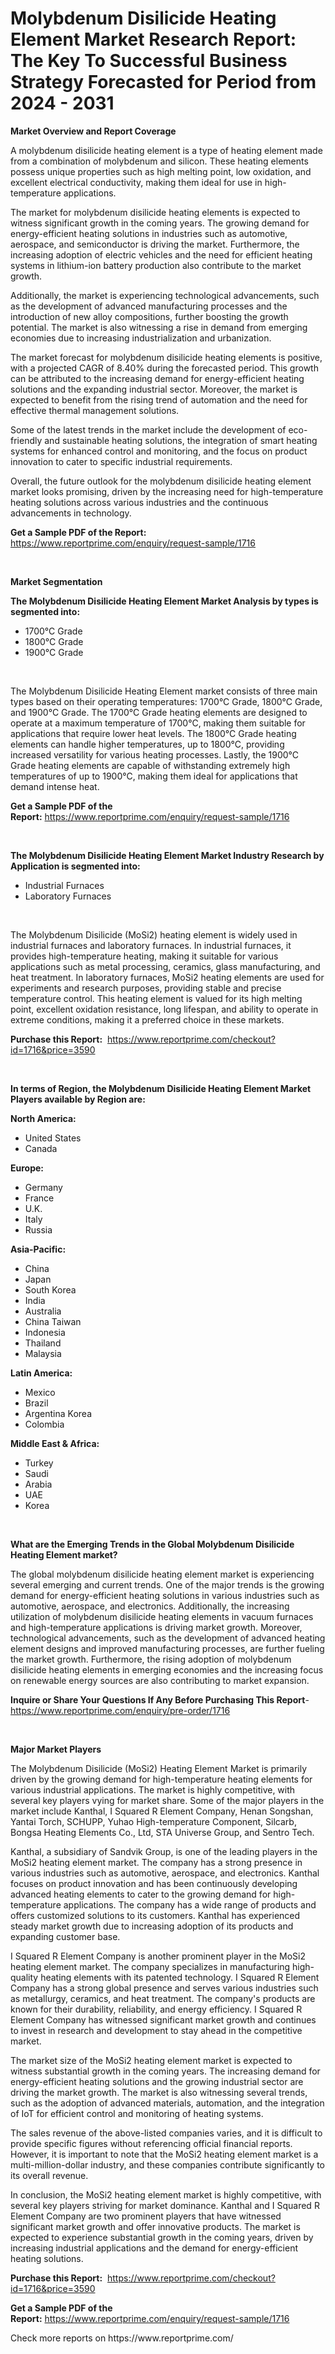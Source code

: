 <p><h1>Molybdenum Disilicide Heating Element Market Research Report: The Key To Successful Business Strategy Forecasted for Period from 2024 - 2031</h1></p><p><strong>Market Overview and Report Coverage</strong></p>
<p><p>A molybdenum disilicide heating element is a type of heating element made from a combination of molybdenum and silicon. These heating elements possess unique properties such as high melting point, low oxidation, and excellent electrical conductivity, making them ideal for use in high-temperature applications.</p><p>The market for molybdenum disilicide heating elements is expected to witness significant growth in the coming years. The growing demand for energy-efficient heating solutions in industries such as automotive, aerospace, and semiconductor is driving the market. Furthermore, the increasing adoption of electric vehicles and the need for efficient heating systems in lithium-ion battery production also contribute to the market growth.</p><p>Additionally, the market is experiencing technological advancements, such as the development of advanced manufacturing processes and the introduction of new alloy compositions, further boosting the growth potential. The market is also witnessing a rise in demand from emerging economies due to increasing industrialization and urbanization.</p><p>The market forecast for molybdenum disilicide heating elements is positive, with a projected CAGR of 8.40% during the forecasted period. This growth can be attributed to the increasing demand for energy-efficient heating solutions and the expanding industrial sector. Moreover, the market is expected to benefit from the rising trend of automation and the need for effective thermal management solutions.</p><p>Some of the latest trends in the market include the development of eco-friendly and sustainable heating solutions, the integration of smart heating systems for enhanced control and monitoring, and the focus on product innovation to cater to specific industrial requirements.</p><p>Overall, the future outlook for the molybdenum disilicide heating element market looks promising, driven by the increasing need for high-temperature heating solutions across various industries and the continuous advancements in technology.</p></p>
<p><strong>Get a Sample PDF of the Report:</strong> <a href="https://www.reportprime.com/enquiry/request-sample/1716">https://www.reportprime.com/enquiry/request-sample/1716</a></p>
<p>&nbsp;</p>
<p><strong>Market Segmentation</strong></p>
<p><strong>The Molybdenum Disilicide Heating Element Market Analysis by types is segmented into:</strong></p>
<p><ul><li>1700°C Grade</li><li>1800°C Grade</li><li>1900°C Grade</li></ul></p>
<p>&nbsp;</p>
<p><p>The Molybdenum Disilicide Heating Element market consists of three main types based on their operating temperatures: 1700°C Grade, 1800°C Grade, and 1900°C Grade. The 1700°C Grade heating elements are designed to operate at a maximum temperature of 1700°C, making them suitable for applications that require lower heat levels. The 1800°C Grade heating elements can handle higher temperatures, up to 1800°C, providing increased versatility for various heating processes. Lastly, the 1900°C Grade heating elements are capable of withstanding extremely high temperatures of up to 1900°C, making them ideal for applications that demand intense heat.</p></p>
<p><strong>Get a Sample PDF of the Report:</strong>&nbsp;<a href="https://www.reportprime.com/enquiry/request-sample/1716">https://www.reportprime.com/enquiry/request-sample/1716</a></p>
<p>&nbsp;</p>
<p><strong>The Molybdenum Disilicide Heating Element Market Industry Research by Application is segmented into:</strong></p>
<p><ul><li>Industrial Furnaces</li><li>Laboratory Furnaces</li></ul></p>
<p>&nbsp;</p>
<p><p>The Molybdenum Disilicide (MoSi2) heating element is widely used in industrial furnaces and laboratory furnaces. In industrial furnaces, it provides high-temperature heating, making it suitable for various applications such as metal processing, ceramics, glass manufacturing, and heat treatment. In laboratory furnaces, MoSi2 heating elements are used for experiments and research purposes, providing stable and precise temperature control. This heating element is valued for its high melting point, excellent oxidation resistance, long lifespan, and ability to operate in extreme conditions, making it a preferred choice in these markets.</p></p>
<p><strong>Purchase this Report:</strong>&nbsp; <a href="https://www.reportprime.com/checkout?id=1716&price=3590">https://www.reportprime.com/checkout?id=1716&price=3590</a></p>
<p>&nbsp;</p>
<p><strong>In terms of Region, the Molybdenum Disilicide Heating Element Market Players available by Region are:</strong></p>
<p>
    <p> <strong> North America: </strong>
        <ul>
            <li>United States</li>
            <li>Canada</li>
        </ul>
        </p> 
    <p> <strong> Europe: </strong>
        <ul>
            <li>Germany</li>
            <li>France</li>
            <li>U.K.</li>
            <li>Italy</li>
            <li>Russia</li>
        </ul>
        </p> 
    <p> <strong> Asia-Pacific: </strong>
        <ul>
            <li>China</li>
            <li>Japan</li>
            <li>South Korea</li>
            <li>India</li>
            <li>Australia</li>
            <li>China Taiwan</li>
            <li>Indonesia</li>
            <li>Thailand</li>
            <li>Malaysia</li>
        </ul>
        </p> 
    <p> <strong> Latin America: </strong>
        <ul>
            <li>Mexico</li>
            <li>Brazil</li>
            <li>Argentina Korea</li>
            <li>Colombia</li>
        </ul>
        </p> 
    <p> <strong> Middle East & Africa: </strong>
        <ul>
            <li>Turkey</li>
            <li>Saudi</li>
            <li>Arabia</li>
            <li>UAE</li>
            <li>Korea</li>
        </ul>
    </p>
    </p>
<p>&nbsp;</p>
<p><strong>What are the Emerging Trends in the Global Molybdenum Disilicide Heating Element market?</strong></p>
<p><p>The global molybdenum disilicide heating element market is experiencing several emerging and current trends. One of the major trends is the growing demand for energy-efficient heating solutions in various industries such as automotive, aerospace, and electronics. Additionally, the increasing utilization of molybdenum disilicide heating elements in vacuum furnaces and high-temperature applications is driving market growth. Moreover, technological advancements, such as the development of advanced heating element designs and improved manufacturing processes, are further fueling the market growth. Furthermore, the rising adoption of molybdenum disilicide heating elements in emerging economies and the increasing focus on renewable energy sources are also contributing to market expansion.</p></p>
<p><strong>Inquire or Share Your Questions If Any Before Purchasing This Report</strong>- <a href="https://www.reportprime.com/enquiry/pre-order/1716">https://www.reportprime.com/enquiry/pre-order/1716</a></p>
<p>&nbsp;</p>
<p><strong>Major Market Players</strong></p>
<p><p>The Molybdenum Disilicide (MoSi2) Heating Element Market is primarily driven by the growing demand for high-temperature heating elements for various industrial applications. The market is highly competitive, with several key players vying for market share. Some of the major players in the market include Kanthal, I Squared R Element Company, Henan Songshan, Yantai Torch, SCHUPP, Yuhao High-temperature Component, Silcarb, Bongsa Heating Elements Co., Ltd, STA Universe Group, and Sentro Tech.</p><p>Kanthal, a subsidiary of Sandvik Group, is one of the leading players in the MoSi2 heating element market. The company has a strong presence in various industries such as automotive, aerospace, and electronics. Kanthal focuses on product innovation and has been continuously developing advanced heating elements to cater to the growing demand for high-temperature applications. The company has a wide range of products and offers customized solutions to its customers. Kanthal has experienced steady market growth due to increasing adoption of its products and expanding customer base.</p><p>I Squared R Element Company is another prominent player in the MoSi2 heating element market. The company specializes in manufacturing high-quality heating elements with its patented technology. I Squared R Element Company has a strong global presence and serves various industries such as metallurgy, ceramics, and heat treatment. The company's products are known for their durability, reliability, and energy efficiency. I Squared R Element Company has witnessed significant market growth and continues to invest in research and development to stay ahead in the competitive market.</p><p>The market size of the MoSi2 heating element market is expected to witness substantial growth in the coming years. The increasing demand for energy-efficient heating solutions and the growing industrial sector are driving the market growth. The market is also witnessing several trends, such as the adoption of advanced materials, automation, and the integration of IoT for efficient control and monitoring of heating systems.</p><p>The sales revenue of the above-listed companies varies, and it is difficult to provide specific figures without referencing official financial reports. However, it is important to note that the MoSi2 heating element market is a multi-million-dollar industry, and these companies contribute significantly to its overall revenue.</p><p>In conclusion, the MoSi2 heating element market is highly competitive, with several key players striving for market dominance. Kanthal and I Squared R Element Company are two prominent players that have witnessed significant market growth and offer innovative products. The market is expected to experience substantial growth in the coming years, driven by increasing industrial applications and the demand for energy-efficient heating solutions.</p></p>
<p><strong>Purchase this Report:</strong>&nbsp;&nbsp;<a href="https://www.reportprime.com/checkout?id=1716&price=3590">https://www.reportprime.com/checkout?id=1716&price=3590</a></p>
<p></p>
<p><strong>Get a Sample PDF of the Report:</strong>&nbsp;<a href="https://www.reportprime.com/enquiry/request-sample/1716">https://www.reportprime.com/enquiry/request-sample/1716</a></p>
<p>Check more reports on https://www.reportprime.com/</p>